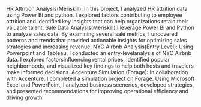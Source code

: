 HR Attrition Analysis(Meriskill): In this project, I analyzed HR attrition data using Power Bi and python. I explored factors contributing to employee attrition and identified key insights that can help organizations retain their valuable talent.
Sale Data Analysis(Meriskill):I leverage Power Bi and Python to analyze sales data. By examining several sale metrics, I uncovered patterns and trends that provided actionable insights for optimizing sales strategies and increasing revenue.
NYC Airbnb Analysis(Entry Level): Using Powerpoint and Tableau, I conducted an entry-levelanalysis of NYC Airbnb data. I explored factorsinfluencing rental prices, identified popular neighborhoods, and visualized key findings to help both hosts and travelers make informed decisions. 
Accenture Simulation (Forage): In collaboration with Accenture, I completed a simulation project on Forage. Using Microsoft Excel and PowerPoint, I analyzed business scenerios, developed strategies, and presented recommendations for improving operational efficiency and driving growth. 
